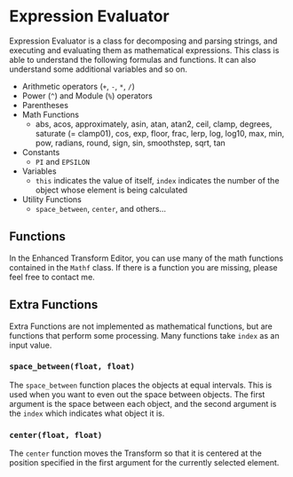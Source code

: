 # Expression Evaluator

Expression Evaluator is a class for decomposing and parsing strings, and executing and evaluating them as mathematical expressions.
This class is able to understand the following formulas and functions. It can also understand some additional variables and so on.

* Arithmetic operators (`+`, `-`, `*`, `/`)
* Power (`^`) and Module (`%`) operators
* Parentheses
* Math Functions
  * abs, acos, approximately, asin, atan, atan2, ceil, clamp, degrees, saturate (= clamp01), cos, exp, floor, frac, lerp, log, log10, max, min, pow, radians, round, sign, sin, smoothstep, sqrt, tan
* Constants
  * `PI` and `EPSILON`
* Variables
  * `this` indicates the value of itself, `index` indicates the number of the object whose element is being calculated
* Utility Functions
  * `space_between`, `center`, and others...

## Functions

In the Enhanced Transform Editor, you can use many of the math functions contained in the `Mathf` class.
If there is a function you are missing, please feel free to contact me.


## Extra Functions

Extra Functions are not implemented as mathematical functions, but are functions that perform some processing. Many functions take `index` as an input value.

### `space_between(float, float)`

The `space_between` function places the objects at equal intervals.
This is used when you want to even out the space between objects.
The first argument is the space between each object, and the second argument is the `index` which indicates what object it is.


### `center(float, float)`

The `center` function moves the Transform so that it is centered at the position specified in the first argument for the currently selected element.
